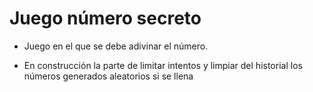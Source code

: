 <h1>Juego número secreto</h1>

- Juego en el que se debe adivinar el número.

- En construcción la parte de limitar intentos y limpiar del historial los números generados aleatorios si se llena
